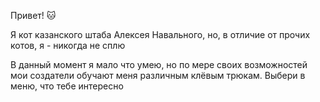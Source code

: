 Привет! 🐱

Я кот казанского штаба Алексея Навального, но, в отличие от прочих котов, я - никогда не сплю

В данный момент я мало что умею, но по мере своих возможностей мои создатели обучают меня различным клёвым трюкам. Выбери в меню, что тебе интересно
